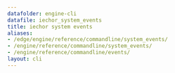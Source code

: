 ```yaml
---
datafolder: engine-cli
datafile: iechor_system_events
title: iechor system events
aliases:
- /edge/engine/reference/commandline/system_events/
- /engine/reference/commandline/system_events/
- /engine/reference/commandline/events/
layout: cli
---
```


<!--
This page is automatically generated from iEchor's source code. If you want to
suggest a change to the text that appears here, open a ticket or pull request
in the source repository on GitHub:

https://github.com/iechor/cli
-->
